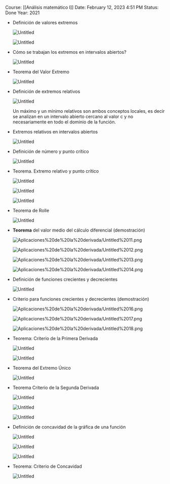 Course: [[Análisis matemático I]]
Date: February 12, 2023 4:51 PM
Status: Done
Year: 2021

- Definición de valores extremos
    
    ![Untitled](Images/Aplicaciones%20de%20la%20derivada/Untitled.png)
    
    ![Untitled](Images/Aplicaciones%20de%20la%20derivada/Untitled%201.png)
    
- Cómo se trabajan los extremos en intervalos abiertos?
    
    ![Untitled](Images/Aplicaciones%20de%20la%20derivada/Untitled%202.png)
    
- Teorema del Valor Extremo
    
    ![Untitled](Images/Aplicaciones%20de%20la%20derivada/Untitled%203.png)
    
- Definición de extremos relativos
    
    ![Untitled](Images/Aplicaciones%20de%20la%20derivada/Untitled%204.png)
    
    Un máximo y un mínimo relativos son ambos conceptos locales, es decir se
    analizan en un intervalo abierto cercano al valor c y no necesariamente en todo
    el dominio de la función.
    
- Extremos relativos en intervalos abiertos
    
    ![Untitled](Images/Aplicaciones%20de%20la%20derivada/Untitled%205.png)
    
- Definición de número y punto crítico
    
    ![Untitled](Images/Aplicaciones%20de%20la%20derivada/Untitled%206.png)
    
- Teorema. Extremo relativo y punto crítico
    
    ![Untitled](Images/Aplicaciones%20de%20la%20derivada/Untitled%207.png)
    
    ![Untitled](Images/Aplicaciones%20de%20la%20derivada/Untitled%208.png)
    
    ![Untitled](Images/Aplicaciones%20de%20la%20derivada/Untitled%209.png)
    
- Teorema de Rolle
    
    ![Untitled](Images/Aplicaciones%20de%20la%20derivada/Untitled%2010.png)
    
- **Teorema** del valor medio del cálculo diferencial (demostración)
    
    ![Aplicaciones%20de%20la%20derivada/Untitled%2011.png](Images/Aplicaciones%20de%20la%20derivada/Untitled%2011.png)
    
    ![Aplicaciones%20de%20la%20derivada/Untitled%2012.png](Images/Aplicaciones%20de%20la%20derivada/Untitled%2012.png)
    
    ![Aplicaciones%20de%20la%20derivada/Untitled%2013.png](Images/Aplicaciones%20de%20la%20derivada/Untitled%2013.png)
    
    ![Aplicaciones%20de%20la%20derivada/Untitled%2014.png](Images/Aplicaciones%20de%20la%20derivada/Untitled%2014.png)
    
- Definición de funciones crecientes y decrecientes
    
    ![Untitled](Images/Aplicaciones%20de%20la%20derivada/Untitled%2015.png)
    
- Criterio para funciones crecientes y decrecientes (demostración)
    
    ![Aplicaciones%20de%20la%20derivada/Untitled%2016.png](Images/Aplicaciones%20de%20la%20derivada/Untitled%2016.png)
    
    ![Aplicaciones%20de%20la%20derivada/Untitled%2017.png](Images/Aplicaciones%20de%20la%20derivada/Untitled%2017.png)
    
    ![Aplicaciones%20de%20la%20derivada/Untitled%2018.png](Images/Aplicaciones%20de%20la%20derivada/Untitled%2018.png)
    
- Teorema: Criterio de la Primera Derivada
    
    ![Untitled](Images/Aplicaciones%20de%20la%20derivada/Untitled%2019.png)
    
    ![Untitled](Images/Aplicaciones%20de%20la%20derivada/Untitled%2020.png)
    
- Teorema del Extremo Único
    
    ![Untitled](Images/Aplicaciones%20de%20la%20derivada/Untitled%2021.png)
    
- Teorema Criterio de la Segunda Derivada
    
    ![Untitled](Images/Aplicaciones%20de%20la%20derivada/Untitled%2022.png)
    
    ![Untitled](Images/Aplicaciones%20de%20la%20derivada/Untitled%2023.png)
    
    ![Untitled](Images/Aplicaciones%20de%20la%20derivada/Untitled%2024.png)
    
- Definición de concavidad de la gráfica de una función
    
    ![Untitled](Untitled%2025.png)
    
    ![Untitled](Untitled%2026.png)
    
    ![Untitled](Untitled%2027.png)
    
- Teorema: Criterio de Concavidad
    
    ![Untitled](Untitled%2028.png)


